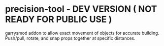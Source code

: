 precision-tool - DEV VERSION ( NOT READY FOR PUBLIC USE )
==============

garrysmod addon to allow exact movement of objects for accurate building. Push/pull, rotate, and snap props together at specific distances. 
